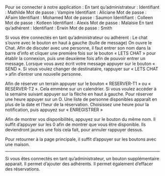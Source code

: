 Pour se connecter à notre application :
En tant qu’administrateur :
Identifiant : Mathilde 	    Mot de passe : Vampire
Identifiant : Aliciane      Mot de passe : AFaim
Identifiant : Mohamed 	    Mot de passe : Saumon
Identifiant : Colleen     	Mot de passe : Kotleen
Identifiant : Alexis	      Mot de passe : Malaisie
En tant qu’adhérent :
Identifiant : Erwin	        Mot de passe : Smith

Si vous être connectés en tant qu’administrateur ou adhérent :
Le chat s’ouvre avec le bouton en haut à gauche (bulle de message)
On ouvre le Chat. Afin de discuter avec une personne, il faut entrer son nom dans la barre d’info et cliquer une première fois sur le bouton « LETS CHAT » pour établir la connexion, puis une deuxième fois afin de pouvoir entrer un message. Lorsque vous avez écrit votre message appuyer sur le bouton « SEND ». 
Si vous voulez changer de destinataire, rappuyer sur « LETS CHAT » afin d’entrer une nouvelle personne. 

Afin de réserver un terrain appuyer sur le bouton « RESERVER-T1 » ou « RESERVER-T2 ». Cela emmène sur un calendrier. Si vous voulez accéder à la semaine suivant appuyer sur la flèche en haut à gauche. 
Pour réserver une heure appuyer sur un O. Une liste de personne disponibles apparaît en plus de la date et l’heur de la réservation. Choisissez une heure pour la notification, puis appuyez sur « ENREGISTRER »

Afin de montrer vos disponibilités, appuyez sur le bouton du même nom. Il suffit d’appuyer sur les 0 afin de montrer que vous être disponible. Ils deviendront jaunes une fois cela fait, pour annuler rappuyer dessus. 

Pour retourner à la page principale, il suffit d’appuyer sur les boutons avec une maison.

--------------------------------------------------------------------------------------------------------------------------------------------------------

Si vous êtes connectés en tant qu’administrateur, un bouton supplémentaire apparait. Il permet d’ajouter des adhérents. Il permet également d’effacer des réservations. 
